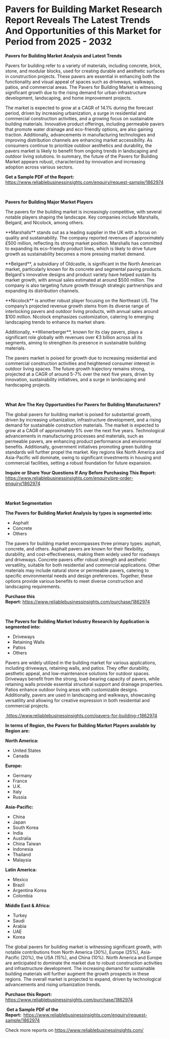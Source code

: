 <p><h1>Pavers for Building Market Research Report Reveals The Latest Trends And Opportunities of this Market for Period from 2025 - 2032</h1></p><p><strong>Pavers for Building Market Analysis and Latest Trends</strong></p>
<p><p>Pavers for building refer to a variety of materials, including concrete, brick, stone, and modular blocks, used for creating durable and aesthetic surfaces in construction projects. These pavers are essential in enhancing both the functionality and visual appeal of spaces such as driveways, walkways, patios, and commercial areas. The Pavers for Building Market is witnessing significant growth due to the rising demand for urban infrastructure development, landscaping, and home improvement projects.</p><p>The market is expected to grow at a CAGR of 14.1% during the forecast period, driven by increasing urbanization, a surge in residential and commercial construction activities, and a growing focus on sustainable building materials. Innovative product offerings, including permeable pavers that promote water drainage and eco-friendly options, are also gaining traction. Additionally, advancements in manufacturing technologies and improving distribution channels are enhancing market accessibility. As consumers continue to prioritize outdoor aesthetics and durability, the pavers market is likely to benefit from ongoing trends in landscaping and outdoor living solutions. In summary, the future of the Pavers for Building Market appears robust, characterized by innovation and increasing adoption across various sectors.</p></p>
<p><strong>Get a Sample PDF of the Report:&nbsp;</strong> <a href="https://www.reliablebusinessinsights.com/enquiry/request-sample/1862974?utm_campaign=2768&utm_medium=2&utm_source=Github&utm_content=ia&utm_term=12042025&utm_id=pavers-for-building">https://www.reliablebusinessinsights.com/enquiry/request-sample/1862974</a></p>
<p>&nbsp;</p>
<p><strong>Pavers for Building Major Market Players</strong></p>
<p><p>The pavers for the building market is increasingly competitive, with several notable players shaping the landscape. Key companies include Marshalls, Belgard, and Nicolock, among others. </p><p>**Marshalls** stands out as a leading supplier in the UK with a focus on quality and sustainability. The company reported revenues of approximately £500 million, reflecting its strong market position. Marshalls has committed to expanding its eco-friendly product lines, which is likely to drive future growth as sustainability becomes a more pressing market demand.</p><p>**Belgard**, a subsidiary of Oldcastle, is significant in the North American market, particularly known for its concrete and segmental paving products. Belgard's innovative designs and product variety have helped sustain its market growth, with annual sales estimated at around $500 million. The company is also targeting future growth through strategic partnerships and expanding its distribution channels.</p><p>**Nicolock** is another robust player focusing on the Northeast US. The company’s projected revenue growth stems from its diverse range of interlocking pavers and outdoor living products, with annual sales around $100 million. Nicolock emphasizes customization, catering to emerging landscaping trends to enhance its market share.</p><p>Additionally, **Wienerberger**, known for its clay pavers, plays a significant role globally with revenues over €3 billion across all its segments, aiming to strengthen its presence in sustainable building materials. </p><p>The pavers market is poised for growth due to increasing residential and commercial construction activities and heightened consumer interest in outdoor living spaces. The future growth trajectory remains strong, projected at a CAGR of around 5-7% over the next five years, driven by innovation, sustainability initiatives, and a surge in landscaping and hardscaping projects.</p></p>
<p>&nbsp;</p>
<p><strong>What Are The Key Opportunities For Pavers for Building Manufacturers?</strong></p>
<p><p>The global pavers for building market is poised for substantial growth, driven by increasing urbanization, infrastructure development, and a rising demand for sustainable construction materials. The market is expected to grow at a CAGR of approximately 5% over the next five years. Technological advancements in manufacturing processes and materials, such as permeable pavers, are enhancing product performance and environmental benefits. Additionally, government initiatives promoting green building standards will further propel the market. Key regions like North America and Asia-Pacific will dominate, owing to significant investments in housing and commercial facilities, setting a robust foundation for future expansion.</p></p>
<p><strong>Inquire or Share Your Questions If Any Before Purchasing This Report:</strong> <a href="https://www.reliablebusinessinsights.com/enquiry/pre-order-enquiry/1862974?utm_campaign=2768&utm_medium=2&utm_source=Github&utm_content=ia&utm_term=12042025&utm_id=pavers-for-building">https://www.reliablebusinessinsights.com/enquiry/pre-order-enquiry/1862974</a></p>
<p>&nbsp;</p>
<p><strong>Market Segmentation</strong></p>
<p><strong>The Pavers for Building Market Analysis by types is segmented into:</strong></p>
<p><ul><li>Asphalt</li><li>Concrete</li><li>Others</li></ul></p>
<p><p>The pavers for building market encompasses three primary types: asphalt, concrete, and others. Asphalt pavers are known for their flexibility, durability, and cost-effectiveness, making them widely used for roadways and driveways. Concrete pavers offer robust strength and aesthetic versatility, suitable for both residential and commercial applications. Other materials may include natural stone or permeable pavers, catering to specific environmental needs and design preferences. Together, these options provide various benefits to meet diverse construction and landscaping requirements.</p></p>
<p><strong>Purchase this Report:&nbsp;</strong><a href="https://www.reliablebusinessinsights.com/purchase/1862974?utm_campaign=2768&utm_medium=2&utm_source=Github&utm_content=ia&utm_term=12042025&utm_id=pavers-for-building">https://www.reliablebusinessinsights.com/purchase/1862974</a></p>
<p>&nbsp;</p>
<p><strong>The Pavers for Building Market Industry Research by Application is segmented into:</strong></p>
<p><ul><li>Driveways</li><li>Retaining Walls</li><li>Patios</li><li>Others</li></ul></p>
<p><p>Pavers are widely utilized in the building market for various applications, including driveways, retaining walls, and patios. They offer durability, aesthetic appeal, and low-maintenance solutions for outdoor spaces. Driveways benefit from the strong, load-bearing capacity of pavers, while retaining walls provide essential structural support and drainage properties. Patios enhance outdoor living areas with customizable designs. Additionally, pavers are used in landscaping and walkways, showcasing versatility and allowing for creative expression in both residential and commercial projects.</p></p>
<p><a href="https://www.reliablebusinessinsights.com/pavers-for-building-r1862974?utm_campaign=2768&utm_medium=2&utm_source=Github&utm_content=ia&utm_term=12042025&utm_id=pavers-for-building">&nbsp;https://www.reliablebusinessinsights.com/pavers-for-building-r1862974</a></p>
<p><strong>In terms of Region, the Pavers for Building Market Players available by Region are:</strong></p>
<p>
    <p> <strong> North America: </strong>
        <ul>
            <li>United States</li>
            <li>Canada</li>
        </ul>
        </p> 
    <p> <strong> Europe: </strong>
        <ul>
            <li>Germany</li>
            <li>France</li>
            <li>U.K.</li>
            <li>Italy</li>
            <li>Russia</li>
        </ul>
        </p> 
    <p> <strong> Asia-Pacific: </strong>
        <ul>
            <li>China</li>
            <li>Japan</li>
            <li>South Korea</li>
            <li>India</li>
            <li>Australia</li>
            <li>China Taiwan</li>
            <li>Indonesia</li>
            <li>Thailand</li>
            <li>Malaysia</li>
        </ul>
        </p> 
    <p> <strong> Latin America: </strong>
        <ul>
            <li>Mexico</li>
            <li>Brazil</li>
            <li>Argentina Korea</li>
            <li>Colombia</li>
        </ul>
        </p> 
    <p> <strong> Middle East & Africa: </strong>
        <ul>
            <li>Turkey</li>
            <li>Saudi</li>
            <li>Arabia</li>
            <li>UAE</li>
            <li>Korea</li>
        </ul>
    </p>
    </p>
<p><p>The global pavers for building market is witnessing significant growth, with notable contributions from North America (30%), Europe (25%), Asia-Pacific (20%), the USA (15%), and China (10%). North America and Europe are anticipated to dominate the market due to robust construction activities and infrastructure development. The increasing demand for sustainable building materials will further augment the growth prospects in these regions. The overall market is projected to expand, driven by technological advancements and rising urbanization trends.</p></p>
<p><strong>Purchase this Report: </strong><a href="https://www.reliablebusinessinsights.com/purchase/1862974?utm_campaign=2768&utm_medium=2&utm_source=Github&utm_content=ia&utm_term=12042025&utm_id=pavers-for-building">https://www.reliablebusinessinsights.com/purchase/1862974</a></p>
<p>&nbsp;<strong>Get a Sample PDF of the Report:&nbsp;&nbsp;</strong><a href="https://www.reliablebusinessinsights.com/enquiry/request-sample/1862974?utm_campaign=2768&utm_medium=2&utm_source=Github&utm_content=ia&utm_term=12042025&utm_id=pavers-for-building">https://www.reliablebusinessinsights.com/enquiry/request-sample/1862974</a></p>
<p><strong></strong></p>
<p>Check more reports on <a href="https://www.reliablebusinessinsights.com/?utm_campaign=2768&utm_medium=2&utm_source=Github&utm_content=ia&utm_term=12042025&utm_id=pavers-for-building">https://www.reliablebusinessinsights.com/</a></p>